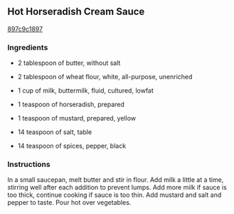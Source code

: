 ## Hot Horseradish Cream Sauce

[897c9c1897](http://www.food.com/recipe/hot-horseradish-cream-sauce-231565)

### Ingredients

 - 2 tablespoon of butter, without salt

 - 2 tablespoon of wheat flour, white, all-purpose, unenriched

 - 1 cup of milk, buttermilk, fluid, cultured, lowfat

 - 1 teaspoon of horseradish, prepared

 - 1 teaspoon of mustard, prepared, yellow

 - 14 teaspoon of salt, table

 - 14 teaspoon of spices, pepper, black

### Instructions

In a small saucepan, melt butter and stir in flour. Add milk a little at a time, stirring well after each addition to prevent lumps. Add more milk if sauce is too thick, continue cooking if sauce is too thin. Add mustard and salt and pepper to taste. Pour hot over vegetables.